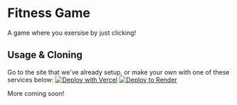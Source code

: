# Fitness Game
A game where you exersise by just clicking!

## Usage & Cloning

Go to the site that we've already setup, or make your own with one of these services below:
[![Deploy with Vercel](https://vercel.com/button)](https://vercel.com/new/clone?repository-url=https%3A%2F%2Fgithub.com%2FMrRainbowCoding%2Ffitness-game-main)
[![Deploy to Render](https://render.com/images/deploy-to-render-button.svg)](https://render.com/deploy?repo=github.com/MrRainbowCoding/fitness-game-main)

More coming soon!
